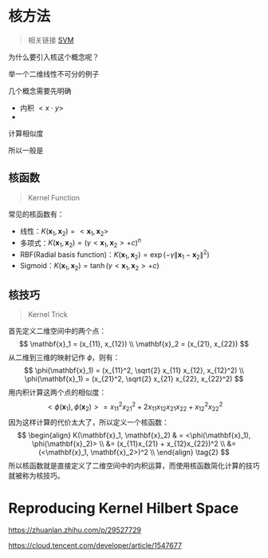 # 核方法

> 相关链接 [SVM]()

为什么要引入核这个概念呢？

举一个二维线性不可分的例子



几个概念需要先明确

- 内积 $<x \cdot y>$
- 



计算相似度

所以一般是 

## 核函数

> Kernel Function



常见的核函数有：

- 线性：$K(\mathbf{x}_1, \mathbf{x}_2) = <\mathbf{x}_1, \mathbf{x}_2>$
- 多项式：$K(\mathbf{x}_1, \mathbf{x}_2) = (\gamma<\mathbf{x}_1, \mathbf{x}_2>+c)^n$
- RBF(Radial basis function)：$K(\mathbf{x}_1, \mathbf{x}_2) = \exp(-\gamma\|\mathbf{x}_1 - \mathbf{x}_2\|^2)$
- Sigmoid：$K(\mathbf{x}_1, \mathbf{x}_2) = \tanh(\gamma<\mathbf{x}_1, \mathbf{x}_2>+c)$



## 核技巧 

> Kernel Trick

首先定义二维空间中的两个点：
$$
\mathbf{x}_1 = (x_{11}, x_{12}) \\
\mathbf{x}_2 = (x_{21}, x_{22})
$$
从二维到三维的映射记作 $\phi$，则有：
$$
\phi(\mathbf{x}_1) = (x_{11}^2, \sqrt{2} x_{11} x_{12}, x_{12}^2) \\
\phi(\mathbf{x}_1) = (x_{21}^2, \sqrt{2} x_{21} x_{22}, x_{22}^2)
$$
用内积计算这两个点的相似度：
$$
<\phi(\mathbf{x}_1), \phi(\mathbf{x}_2)> = x_{11}^2 x_{21}^2 + 2 x_{11}x_{12}x_{21}x_{22} + x_{12}^2 x_{22}^2 \tag{1}
$$
因为这样计算的代价太大了，所以定义一个核函数：
$$
\begin{align}
K(\mathbf{x}_1, \mathbf{x}_2) 
& = <\phi(\mathbf{x}_1), \phi(\mathbf{x}_2)> \\
&= (x_{11}x_{21} + x_{12}x_{22})^2 \\
&= (<\mathbf{x}_1, \mathbf{x}_2>)^2 \\
\end{align} \tag{2}
$$
所以核函数就是直接定义了二维空间中的内积运算，而使用核函数简化计算的技巧就被称为核技巧。







# Reproducing Kernel Hilbert Space

https://zhuanlan.zhihu.com/p/29527729

https://cloud.tencent.com/developer/article/1547677

